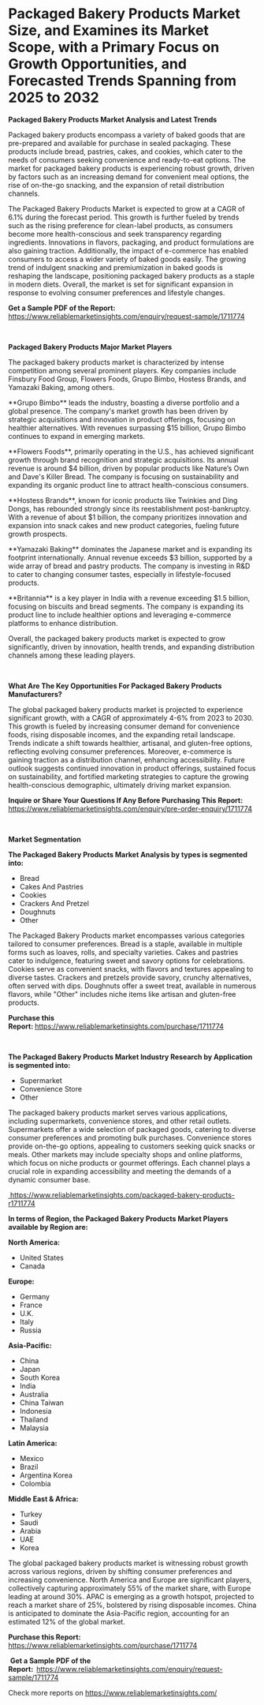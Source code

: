 <p><h1>Packaged Bakery Products Market Size, and Examines its Market Scope, with a Primary Focus on Growth Opportunities, and Forecasted Trends Spanning from 2025 to 2032</h1></p><p><strong>Packaged Bakery Products Market Analysis and Latest Trends</strong></p>
<p><p>Packaged bakery products encompass a variety of baked goods that are pre-prepared and available for purchase in sealed packaging. These products include bread, pastries, cakes, and cookies, which cater to the needs of consumers seeking convenience and ready-to-eat options. The market for packaged bakery products is experiencing robust growth, driven by factors such as an increasing demand for convenient meal options, the rise of on-the-go snacking, and the expansion of retail distribution channels. </p><p>The Packaged Bakery Products Market is expected to grow at a CAGR of 6.1% during the forecast period. This growth is further fueled by trends such as the rising preference for clean-label products, as consumers become more health-conscious and seek transparency regarding ingredients. Innovations in flavors, packaging, and product formulations are also gaining traction. Additionally, the impact of e-commerce has enabled consumers to access a wider variety of baked goods easily. The growing trend of indulgent snacking and premiumization in baked goods is reshaping the landscape, positioning packaged bakery products as a staple in modern diets. Overall, the market is set for significant expansion in response to evolving consumer preferences and lifestyle changes.</p></p>
<p><strong>Get a Sample PDF of the Report:&nbsp;</strong> <a href="https://www.reliablemarketinsights.com/enquiry/request-sample/1711774?utm_campaign=2116&utm_medium=2&utm_source=Github&utm_content=ia&utm_term=15022025&utm_id=packaged-bakery-products">https://www.reliablemarketinsights.com/enquiry/request-sample/1711774</a></p>
<p>&nbsp;</p>
<p><strong>Packaged Bakery Products Major Market Players</strong></p>
<p><p>The packaged bakery products market is characterized by intense competition among several prominent players. Key companies include Finsbury Food Group, Flowers Foods, Grupo Bimbo, Hostess Brands, and Yamazaki Baking, among others.</p><p>**Grupo Bimbo** leads the industry, boasting a diverse portfolio and a global presence. The company's market growth has been driven by strategic acquisitions and innovation in product offerings, focusing on healthier alternatives. With revenues surpassing $15 billion, Grupo Bimbo continues to expand in emerging markets.</p><p>**Flowers Foods**, primarily operating in the U.S., has achieved significant growth through brand recognition and strategic acquisitions. Its annual revenue is around $4 billion, driven by popular products like Nature’s Own and Dave's Killer Bread. The company is focusing on sustainability and expanding its organic product line to attract health-conscious consumers.</p><p>**Hostess Brands**, known for iconic products like Twinkies and Ding Dongs, has rebounded strongly since its reestablishment post-bankruptcy. With a revenue of about $1 billion, the company prioritizes innovation and expansion into snack cakes and new product categories, fueling future growth prospects.</p><p>**Yamazaki Baking** dominates the Japanese market and is expanding its footprint internationally. Annual revenue exceeds $3 billion, supported by a wide array of bread and pastry products. The company is investing in R&D to cater to changing consumer tastes, especially in lifestyle-focused products.</p><p>**Britannia** is a key player in India with a revenue exceeding $1.5 billion, focusing on biscuits and bread segments. The company is expanding its product line to include healthier options and leveraging e-commerce platforms to enhance distribution.</p><p>Overall, the packaged bakery products market is expected to grow significantly, driven by innovation, health trends, and expanding distribution channels among these leading players.</p></p>
<p>&nbsp;</p>
<p><strong>What Are The Key Opportunities For Packaged Bakery Products Manufacturers?</strong></p>
<p><p>The global packaged bakery products market is projected to experience significant growth, with a CAGR of approximately 4-6% from 2023 to 2030. This growth is fueled by increasing consumer demand for convenience foods, rising disposable incomes, and the expanding retail landscape. Trends indicate a shift towards healthier, artisanal, and gluten-free options, reflecting evolving consumer preferences. Moreover, e-commerce is gaining traction as a distribution channel, enhancing accessibility. Future outlook suggests continued innovation in product offerings, sustained focus on sustainability, and fortified marketing strategies to capture the growing health-conscious demographic, ultimately driving market expansion.</p></p>
<p><strong>Inquire or Share Your Questions If Any Before Purchasing This Report:</strong> <a href="https://www.reliablemarketinsights.com/enquiry/pre-order-enquiry/1711774?utm_campaign=2116&utm_medium=2&utm_source=Github&utm_content=ia&utm_term=15022025&utm_id=packaged-bakery-products">https://www.reliablemarketinsights.com/enquiry/pre-order-enquiry/1711774</a></p>
<p>&nbsp;</p>
<p><strong>Market Segmentation</strong></p>
<p><strong>The Packaged Bakery Products Market Analysis by types is segmented into:</strong></p>
<p><ul><li>Bread</li><li>Cakes And Pastries</li><li>Cookies</li><li>Crackers And Pretzel</li><li>Doughnuts</li><li>Other</li></ul></p>
<p><p>The Packaged Bakery Products market encompasses various categories tailored to consumer preferences. Bread is a staple, available in multiple forms such as loaves, rolls, and specialty varieties. Cakes and pastries cater to indulgence, featuring sweet and savory options for celebrations. Cookies serve as convenient snacks, with flavors and textures appealing to diverse tastes. Crackers and pretzels provide savory, crunchy alternatives, often served with dips. Doughnuts offer a sweet treat, available in numerous flavors, while "Other" includes niche items like artisan and gluten-free products.</p></p>
<p><strong>Purchase this Report:&nbsp;</strong><a href="https://www.reliablemarketinsights.com/purchase/1711774?utm_campaign=2116&utm_medium=2&utm_source=Github&utm_content=ia&utm_term=15022025&utm_id=packaged-bakery-products">https://www.reliablemarketinsights.com/purchase/1711774</a></p>
<p>&nbsp;</p>
<p><strong>The Packaged Bakery Products Market Industry Research by Application is segmented into:</strong></p>
<p><ul><li>Supermarket</li><li>Convenience Store</li><li>Other</li></ul></p>
<p><p>The packaged bakery products market serves various applications, including supermarkets, convenience stores, and other retail outlets. Supermarkets offer a wide selection of packaged goods, catering to diverse consumer preferences and promoting bulk purchases. Convenience stores provide on-the-go options, appealing to customers seeking quick snacks or meals. Other markets may include specialty shops and online platforms, which focus on niche products or gourmet offerings. Each channel plays a crucial role in expanding accessibility and meeting the demands of a dynamic consumer base.</p></p>
<p><a href="https://www.reliablemarketinsights.com/packaged-bakery-products-r1711774?utm_campaign=2116&utm_medium=2&utm_source=Github&utm_content=ia&utm_term=15022025&utm_id=packaged-bakery-products">&nbsp;https://www.reliablemarketinsights.com/packaged-bakery-products-r1711774</a></p>
<p><strong>In terms of Region, the Packaged Bakery Products Market Players available by Region are:</strong></p>
<p>
    <p> <strong> North America: </strong>
        <ul>
            <li>United States</li>
            <li>Canada</li>
        </ul>
        </p> 
    <p> <strong> Europe: </strong>
        <ul>
            <li>Germany</li>
            <li>France</li>
            <li>U.K.</li>
            <li>Italy</li>
            <li>Russia</li>
        </ul>
        </p> 
    <p> <strong> Asia-Pacific: </strong>
        <ul>
            <li>China</li>
            <li>Japan</li>
            <li>South Korea</li>
            <li>India</li>
            <li>Australia</li>
            <li>China Taiwan</li>
            <li>Indonesia</li>
            <li>Thailand</li>
            <li>Malaysia</li>
        </ul>
        </p> 
    <p> <strong> Latin America: </strong>
        <ul>
            <li>Mexico</li>
            <li>Brazil</li>
            <li>Argentina Korea</li>
            <li>Colombia</li>
        </ul>
        </p> 
    <p> <strong> Middle East & Africa: </strong>
        <ul>
            <li>Turkey</li>
            <li>Saudi</li>
            <li>Arabia</li>
            <li>UAE</li>
            <li>Korea</li>
        </ul>
    </p>
    </p>
<p><p>The global packaged bakery products market is witnessing robust growth across various regions, driven by shifting consumer preferences and increasing convenience. North America and Europe are significant players, collectively capturing approximately 55% of the market share, with Europe leading at around 30%. APAC is emerging as a growth hotspot, projected to reach a market share of 25%, bolstered by rising disposable incomes. China is anticipated to dominate the Asia-Pacific region, accounting for an estimated 12% of the global market.</p></p>
<p><strong>Purchase this Report: </strong><a href="https://www.reliablemarketinsights.com/purchase/1711774?utm_campaign=2116&utm_medium=2&utm_source=Github&utm_content=ia&utm_term=15022025&utm_id=packaged-bakery-products">https://www.reliablemarketinsights.com/purchase/1711774</a></p>
<p>&nbsp;<strong>Get a Sample PDF of the Report:&nbsp;&nbsp;</strong><a href="https://www.reliablemarketinsights.com/enquiry/request-sample/1711774?utm_campaign=2116&utm_medium=2&utm_source=Github&utm_content=ia&utm_term=15022025&utm_id=packaged-bakery-products">https://www.reliablemarketinsights.com/enquiry/request-sample/1711774</a></p>
<p><strong></strong></p>
<p>Check more reports on <a href="https://www.reliablemarketinsights.com/?utm_campaign=2116&utm_medium=2&utm_source=Github&utm_content=ia&utm_term=15022025&utm_id=packaged-bakery-products">https://www.reliablemarketinsights.com/</a></p>